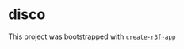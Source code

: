# disco

This project was bootstrapped with [`create-r3f-app`](https://github.com/utsuboco/create-r3f-app)